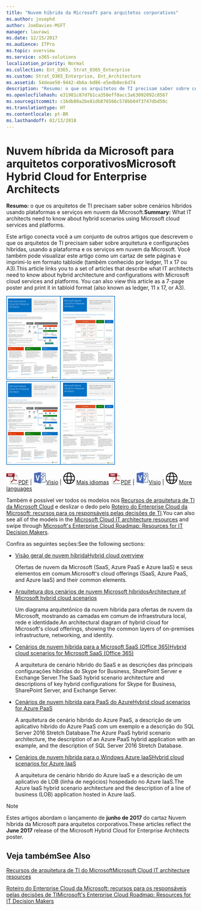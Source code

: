 ```yaml
---
title: "Nuvem híbrida da Microsoft para arquitetos corporativos"
ms.author: josephd
author: JoeDavies-MSFT
manager: laurawi
ms.date: 12/15/2017
ms.audience: ITPro
ms.topic: overview
ms.service: o365-solutions
localization_priority: Normal
ms.collection: Ent_O365, Strat_O365_Enterprise
ms.custom: Strat_O365_Enterprise, Ent_Architecture
ms.assetid: 54deae50-9442-4b6a-bd86-e5edb0ec6d74
description: "Resumo: o que os arquitetos de TI precisam saber sobre cenários híbridos usando plataformas e serviços em nuvem da Microsoft."
ms.openlocfilehash: e31981c87d7b1ca350eff0acc3a63092092c8567
ms.sourcegitcommit: c16db80a2be81db876566c578bb04f3747dbd50c
ms.translationtype: HT
ms.contentlocale: pt-BR
ms.lasthandoff: 02/13/2018
---
```

# <a name="microsoft-hybrid-cloud-for-enterprise-architects"></a><span data-ttu-id="cfdef-103">Nuvem híbrida da Microsoft para arquitetos corporativos</span><span class="sxs-lookup"><span data-stu-id="cfdef-103">Microsoft Hybrid Cloud for Enterprise Architects</span></span>

 <span data-ttu-id="cfdef-104">**Resumo:** o que os arquitetos de TI precisam saber sobre cenários híbridos usando plataformas e serviços em nuvem da Microsoft.</span><span class="sxs-lookup"><span data-stu-id="cfdef-104">**Summary:** What IT architects need to know about hybrid scenarios using Microsoft cloud services and platforms.</span></span>
  
<span data-ttu-id="cfdef-p101">Este artigo conecta você a um conjunto de outros artigos que descrevem o que os arquitetos de TI precisam saber sobre arquitetura e configurações híbridas, usando a plataforma e os serviços em nuvem da Microsoft. Você também pode visualizar este artigo como um cartaz de sete páginas e imprimi-lo em formato tabloide (também conhecido por ledger, 11 x 17 ou A3).</span><span class="sxs-lookup"><span data-stu-id="cfdef-p101">This article links you to a set of articles that describe what IT architects need to know about hybrid architecture and configurations with Microsoft cloud services and platforms. You can also view this article as a 7-page poster and print it in tabloid format (also known as ledger, 11 x 17, or A3).</span></span>
  
<span data-ttu-id="cfdef-107">[![Imagem em miniatura do modelo híbrido em nuvem da Microsoft](images/Hybrid_Poster/Hybrid_Cloud_Thumbnail.png)](https://www.microsoft.com/download/details.aspx?id=54424
)</span><span class="sxs-lookup"><span data-stu-id="cfdef-107">[![Thumb image for the Microsoft hybrid cloud model](images/Hybrid_Poster/Hybrid_Cloud_Thumbnail.png)](https://www.microsoft.com/download/details.aspx?id=54424
)</span></span>
  
<span data-ttu-id="cfdef-108">![Arquivo PDF](images/Common_Images/PDFIcon.png)[PDF](https://go.microsoft.com/fwlink/p/?linkid=842082) | ![Arquivo do Visio](images/Common_Images/VisioIcon.png)[Visio](https://go.microsoft.com/fwlink/p/?linkid=842083) | ![Ver uma página com as versões em outros idiomas](images/Common_Images/GlobeIcon.png)
[Mais idiomas](https://www.microsoft.com/download/details.aspx?id=54424)</span><span class="sxs-lookup"><span data-stu-id="cfdef-108">![PDF file](images/Common_Images/PDFIcon.png)[PDF](https://go.microsoft.com/fwlink/p/?linkid=842082) | ![Visio file](images/Common_Images/VisioIcon.png)[Visio](https://go.microsoft.com/fwlink/p/?linkid=842083) | ![See a page with versions in additional languages](images/Common_Images/GlobeIcon.png)
[More languages](https://www.microsoft.com/download/details.aspx?id=54424)</span></span>
  
<span data-ttu-id="cfdef-109">Também é possível ver todos os modelos nos [Recursos de arquitetura de TI da Microsoft Cloud](microsoft-cloud-it-architecture-resources.md) e deslizar o dedo pelo [Roteiro do Enterprise Cloud da Microsoft: recursos para os responsáveis pelas decisões de TI](https://aka.ms/cloudarchitecture).</span><span class="sxs-lookup"><span data-stu-id="cfdef-109">You can also see all of the models in the [Microsoft Cloud IT architecture resources](microsoft-cloud-it-architecture-resources.md) and swipe through [Microsoft's Enterprise Cloud Roadmap: Resources for IT Decision Makers](https://aka.ms/cloudarchitecture).</span></span>
  
<span data-ttu-id="cfdef-110">Confira as seguintes seções:</span><span class="sxs-lookup"><span data-stu-id="cfdef-110">See the following sections:</span></span>
  
- [<span data-ttu-id="cfdef-111">Visão geral de nuvem híbrida</span><span class="sxs-lookup"><span data-stu-id="cfdef-111">Hybrid cloud overview</span></span>](hybrid-cloud-overview.md)
    
    <span data-ttu-id="cfdef-112">Ofertas de nuvem da Microsoft (SaaS, Azure PaaS e Azure IaaS) e seus elementos em comum.</span><span class="sxs-lookup"><span data-stu-id="cfdef-112">Microsoft's cloud offerings (SaaS, Azure PaaS, and Azure IaaS) and their common elements.</span></span>
    
- [<span data-ttu-id="cfdef-113">Arquitetura dos cenários de nuvem Microsoft híbridos</span><span class="sxs-lookup"><span data-stu-id="cfdef-113">Architecture of Microsoft hybrid cloud scenarios</span></span>](architecture-of-microsoft-hybrid-cloud-scenarios.md)
    
    <span data-ttu-id="cfdef-114">Um diagrama arquitetônico da nuvem híbrida para ofertas de nuvem da Microsoft, mostrando as camadas em comum de infraestrutura local, rede e identidade.</span><span class="sxs-lookup"><span data-stu-id="cfdef-114">An architectural diagram of hybrid cloud for Microsoft's cloud offerings, showing the common layers of on-premises infrastructure, networking, and identity.</span></span>
    
- [<span data-ttu-id="cfdef-115">Cenários de nuvem híbrida para a Microsoft SaaS (Office 365)</span><span class="sxs-lookup"><span data-stu-id="cfdef-115">Hybrid cloud scenarios for Microsoft SaaS (Office 365)</span></span>](hybrid-cloud-scenarios-for-microsoft-saas-office-365.md)
    
    <span data-ttu-id="cfdef-116">A arquitetura de cenário híbrido do SaaS e as descrições das principais configurações híbridas do Skype for Business, SharePoint Server e Exchange Server.</span><span class="sxs-lookup"><span data-stu-id="cfdef-116">The SaaS hybrid scenario architecture and descriptions of key hybrid configurations for Skype for Business, SharePoint Server, and Exchange Server.</span></span>
    
- [<span data-ttu-id="cfdef-117">Cenários de nuvem híbrida para PaaS do Azure</span><span class="sxs-lookup"><span data-stu-id="cfdef-117">Hybrid cloud scenarios for Azure PaaS</span></span>](hybrid-cloud-scenarios-for-azure-paas.md)
    
    <span data-ttu-id="cfdef-118">A arquitetura de cenário híbrido do Azure PaaS, a descrição de um aplicativo híbrido do Azure PaaS com um exemplo e a descrição do SQL Server 2016 Stretch Database.</span><span class="sxs-lookup"><span data-stu-id="cfdef-118">The Azure PaaS hybrid scenario architecture, the description of an Azure PaaS hybrid application with an example, and the description of SQL Server 2016 Stretch Database.</span></span>
    
- [<span data-ttu-id="cfdef-119">Cenários de nuvem híbrida para o Windows Azure IaaS</span><span class="sxs-lookup"><span data-stu-id="cfdef-119">Hybrid cloud scenarios for Azure IaaS</span></span>](hybrid-cloud-scenarios-for-azure-iaas.md)
    
    <span data-ttu-id="cfdef-120">A arquitetura de cenário híbrido do Azure IaaS e a descrição de um aplicativo de LOB (linha de negócios) hospedado no Azure IaaS.</span><span class="sxs-lookup"><span data-stu-id="cfdef-120">The Azure IaaS hybrid scenario architecture and the description of a line of business (LOB) application hosted in Azure IaaS.</span></span>
    
> [!NOTE]
> <span data-ttu-id="cfdef-121">Estes artigos abordam o lançamento de **junho de 2017** do cartaz Nuvem híbrida da Microsoft para arquitetos corporativos.</span><span class="sxs-lookup"><span data-stu-id="cfdef-121">These articles reflect the **June 2017** release of the Microsoft Hybrid Cloud for Enterprise Architects poster.</span></span>
  
## <a name="see-also"></a><span data-ttu-id="cfdef-122">Veja também</span><span class="sxs-lookup"><span data-stu-id="cfdef-122">See Also</span></span>

[<span data-ttu-id="cfdef-123">Recursos de arquitetura de TI do Microsoft</span><span class="sxs-lookup"><span data-stu-id="cfdef-123">Microsoft Cloud IT architecture resources</span></span>](microsoft-cloud-it-architecture-resources.md)

[<span data-ttu-id="cfdef-124">Roteiro do Enterprise Cloud da Microsoft: recursos para os responsáveis pelas decisões de TI</span><span class="sxs-lookup"><span data-stu-id="cfdef-124">Microsoft's Enterprise Cloud Roadmap: Resources for IT Decision Makers</span></span>](https://sway.com/FJ2xsyWtkJc2taRD)



